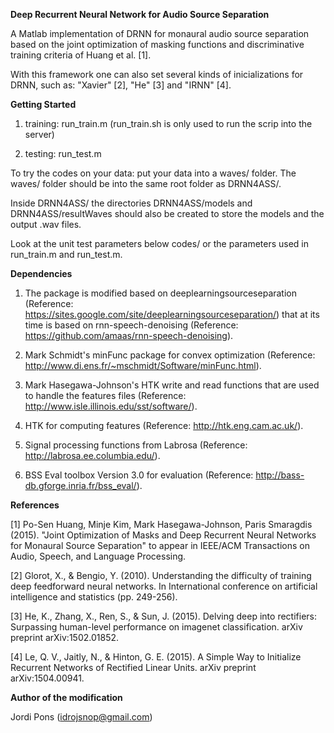 **Deep Recurrent Neural Network for Audio Source Separation**

A Matlab implementation of DRNN for monaural audio source separation based on the joint optimization of masking functions and discriminative training criteria of Huang et al. [1].

With this framework one can also set several kinds of inicializations for DRNN, such as: "Xavier" [2], "He" [3] and "IRNN" [4].

**Getting Started**

1. training: run_train.m (run_train.sh is only used to run the scrip into the server)
 
2. testing: run_test.m

To try the codes on your data: put your data into a waves/ folder. The waves/ folder should be into the same root folder as DRNN4ASS/.

Inside DRNN4ASS/ the directories DRNN4ASS/models and DRNN4ASS/resultWaves should also be created to store the models and the output .wav files.

Look at the unit test parameters below codes/ or the parameters used in run_train.m and run_test.m. 

**Dependencies**

1. The package is modified based on deeplearningsourceseparation (Reference: https://sites.google.com/site/deeplearningsourceseparation/) that at its time is based on rnn-speech-denoising (Reference: https://github.com/amaas/rnn-speech-denoising).

2. Mark Schmidt's minFunc package for convex optimization (Reference: http://www.di.ens.fr/~mschmidt/Software/minFunc.html).

3. Mark Hasegawa-Johnson's HTK write and read functions that are used to handle the features files (Reference: http://www.isle.illinois.edu/sst/software/).

4. HTK for computing features (Reference: http://htk.eng.cam.ac.uk/).

5. Signal processing functions from Labrosa (Reference: http://labrosa.ee.columbia.edu/).

6. BSS Eval toolbox Version 3.0 for evaluation (Reference: http://bass-db.gforge.inria.fr/bss_eval/).

**References**

[1] Po-Sen Huang, Minje Kim, Mark Hasegawa-Johnson, Paris Smaragdis (2015). "Joint Optimization of Masks and Deep Recurrent Neural Networks for Monaural Source Separation" to appear in IEEE/ACM Transactions on Audio, Speech, and Language Processing.

[2] Glorot, X., & Bengio, Y. (2010). Understanding the difficulty of training deep feedforward neural networks. In International conference on artificial intelligence and statistics (pp. 249-256).

[3] He, K., Zhang, X., Ren, S., & Sun, J. (2015). Delving deep into rectifiers: Surpassing human-level performance on imagenet classification. arXiv preprint arXiv:1502.01852.

[4] Le, Q. V., Jaitly, N., & Hinton, G. E. (2015). A Simple Way to Initialize Recurrent Networks of Rectified Linear Units. arXiv preprint arXiv:1504.00941.

**Author of the modification**

Jordi Pons (idrojsnop@gmail.com)
